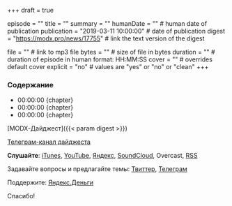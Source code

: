 +++
draft = true

episode = ""
title = ""
summary = ""
humanDate = "" # human date of publication
publication = "2019-03-11 10:00:00" # date of publication
digest = "https://modx.pro/news/17755" # link the text version of the digest

file = "" # link to mp3 file
bytes = "" # size of file in bytes
duration = "" # duration of episode in human format: HH:MM:SS
cover = "" # overrides default cover 
explicit = "no" # values are "yes" or "no" or "clean"
+++

### Содержание
- 00:00:00 {chapter}
- 00:00:00 {chapter}
- 00:00:00 {chapter}

[MODX-Дайджест]({{< param digest >}})

[Телеграм-канал дайджеста](https://t.me/modxdigest)

**Слушайте**: [iTunes](https://itunes.apple.com/by/podcast/%D0%BC%D0%BE%D0%B4%D0%BA%D0%B0%D1%81%D1%82/id1456459618), [YouTube](https://www.youtube.com/watch?v=fI_Yie3-9Jk&list=PLVbo0tgRKXrSGg6dxJYTIHko5t7AOnG3E), [Яндекс](https://music.yandex.ru/album/7133163), [SoundCloud](https://soundcloud.com/modcastby), Overcast, [RSS](https://modcast.by/episode/index.xml)

Задавайте вопросы и предлагайте темы: [Твиттер](https://twitter.com/iklimchuk), [Телеграм](https://t.me/alroniks)

Поддержите: [Яндекс.Деньги](https://money.yandex.ru/to/41001878021446/1000)

Спасибо!
